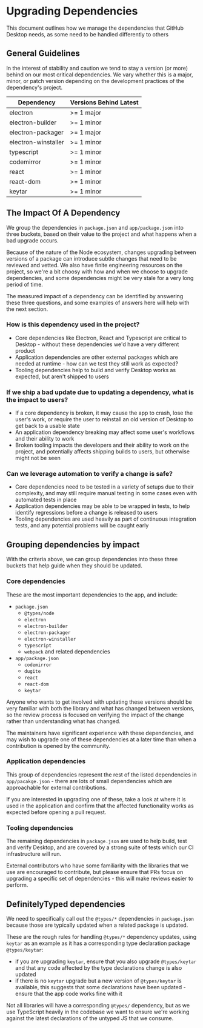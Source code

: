 # Upgrading Dependencies

This document outlines how we manage the dependencies that GitHub Desktop needs,
as some need to be handled differently to others

## General Guidelines

In the interest of stability and caution we tend to stay a version (or more) behind on our most critical dependencies. We vary whether this is a major, minor, or patch version depending on the development practices of the dependency's project.

| Dependency  | Versions Behind Latest |
| --- | --- |
| electron | >= 1 major |
| electron-builder | >= 1 minor |
| electron-packager | >= 1 major |
| electron-winstaller | >= 1 minor |
| typescript | >= 1 minor |
| codemirror | >= 1 minor |
| react | >= 1 minor |
| react-dom | >= 1 minor |
| keytar | >= 1 minor |

## The Impact Of A Dependency

We group the dependencies in `package.json` and `app/package.json` into three
buckets, based on their value to the project and what happens when a bad upgrade
occurs.

Because of the nature of the Node ecosystem, changes upgrading between versions
of a package can introduce subtle changes that need to be reviewed and vetted.
We also have finite engineering resources on the project, so we're a bit choosy
with how and when we choose to upgrade dependencies, and some dependencies might
be very stale for a very long period of time.

The measured impact of a dependency can be identified by answering these three
questions, and some examples of answers here will help with the next section.

### How is this dependency used in the project?

  - Core dependencies like Electron, React and Typescript are critical to
    Desktop - without these dependencies we'd have a very different product
  - Application dependencies are other external packages which are needed at
    runtime - how can we test they still work as expected?
  - Tooling dependencies help to build and verify Desktop works as expected, but
    aren't shipped to users

### If we ship a bad update due to updating a dependency, what is the impact to users?

  - If a core dependency is broken, it may cause the app to crash, lose the
    user's work, or require the user to reinstall an old version of Desktop to
    get back to a usable state
  - An application dependency breaking may affect some user's workflows and
    their ability to work
  - Broken tooling impacts the developers and their ability to work on the
    project, and potentially affects shipping builds to users, but otherwise
    might not be seen

### Can we leverage automation to verify a change is safe?

  - Core dependencies need to be tested in a variety of setups due to their
    complexity, and may still require manual testing in some cases even with
    automated tests in place
  - Application dependencies may be able to be wrapped in tests, to help
    identify regressions before a change is released to users
  - Tooling dependencies are used heavily as part of continuous integration
    tests, and any potential problems will be caught early

## Grouping dependencies by impact

With the criteria above, we can group dependencies into these three buckets that
help guide when they should be updated.

### Core dependencies

These are the most important dependencies to the app, and include:

 - `package.json`
   - `@types/node`
   - `electron`
   - `electron-builder`
   - `electron-packager`
   - `electron-winstaller`
   - `typescript`
   - `webpack` and related dependencies
 - `app/package.json`
   - `codemirror`
   - `dugite`
   - `react`
   - `react-dom`
   - `keytar`

Anyone who wants to get involved with updating these versions should be very
familiar with both the library and what has changed between versions, so the
review process is focused on verifying the impact of the change rather than
understanding what has changed.

The maintainers have significant experience with these dependencies, and may
wish to upgrade one of these dependencies at a later time than when a
contribution is opened by the community.

### Application dependencies

This group of dependencies represent the rest of the listed dependencies in
`app/pacakge.json` - there are lots of small dependencies which are approachable
for external contributions.

If you are interested in upgrading one of these, take a look at where it is
used in the application and confirm that the affected functionality works as
expected before opening a pull request.

### Tooling dependencies

The remaining dependencies in `package.json` are used to help build, test and
verify Desktop, and are covered by a strong suite of tests which our CI
infrastructure will run.

External contributors who have some familiarity with the libraries that we use
are encouraged to contribute, but please ensure that PRs focus on upgrading a
specific set of dependencies - this will make reviews easier to perform.

## DefinitelyTyped dependencies

We need to specifically call out the `@types/*` dependencies in `package.json`
because those are typically updated when a related package is updated.

These are the rough rules for handling `@types/*` dependency updates, using
`keytar` as an example as it has a corresponding type declaration package
`@types/keytar`:

 - if you are upgrading `keytar`, ensure that you also upgrade `@types/keytar`
   and that any code affected by the type declarations change is also updated
 - if there is no `keytar` upgrade but a new version of `@types/keytar` is
   available, this suggests that some declarations have been updated - ensure
   that the app code works fine with it

Not all libraries will have a corresponding `@types/` dependency, but as we use
TypeScript heavily in the codebase we want to ensure we're working against the
latest declarations of the untyped JS that we consume.
